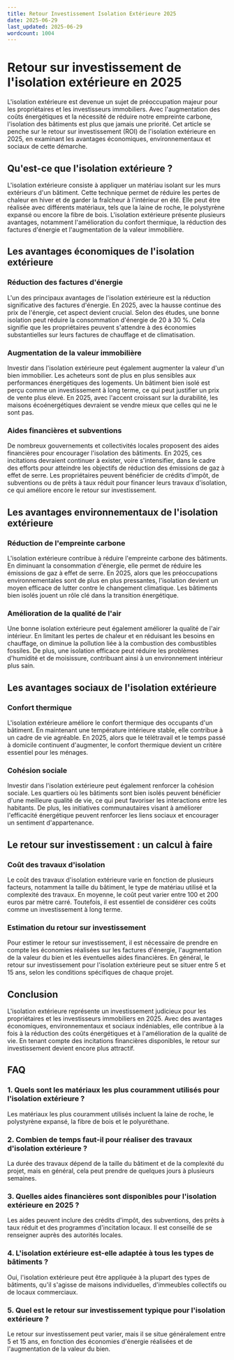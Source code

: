 ```yaml
---
title: Retour Investissement Isolation Extérieure 2025
date: 2025-06-29
last_updated: 2025-06-29
wordcount: 1004
---
```


# Retour sur investissement de l'isolation extérieure en 2025

L'isolation extérieure est devenue un sujet de préoccupation majeur pour les propriétaires et les investisseurs immobiliers. Avec l'augmentation des coûts énergétiques et la nécessité de réduire notre empreinte carbone, l'isolation des bâtiments est plus que jamais une priorité. Cet article se penche sur le retour sur investissement (ROI) de l'isolation extérieure en 2025, en examinant les avantages économiques, environnementaux et sociaux de cette démarche.

## Qu'est-ce que l'isolation extérieure ?

L'isolation extérieure consiste à appliquer un matériau isolant sur les murs extérieurs d'un bâtiment. Cette technique permet de réduire les pertes de chaleur en hiver et de garder la fraîcheur à l'intérieur en été. Elle peut être réalisée avec différents matériaux, tels que la laine de roche, le polystyrène expansé ou encore la fibre de bois. L'isolation extérieure présente plusieurs avantages, notamment l'amélioration du confort thermique, la réduction des factures d'énergie et l'augmentation de la valeur immobilière.

## Les avantages économiques de l'isolation extérieure

### Réduction des factures d'énergie

L'un des principaux avantages de l'isolation extérieure est la réduction significative des factures d'énergie. En 2025, avec la hausse continue des prix de l'énergie, cet aspect devient crucial. Selon des études, une bonne isolation peut réduire la consommation d'énergie de 20 à 30 %. Cela signifie que les propriétaires peuvent s'attendre à des économies substantielles sur leurs factures de chauffage et de climatisation.

### Augmentation de la valeur immobilière

Investir dans l'isolation extérieure peut également augmenter la valeur d'un bien immobilier. Les acheteurs sont de plus en plus sensibles aux performances énergétiques des logements. Un bâtiment bien isolé est perçu comme un investissement à long terme, ce qui peut justifier un prix de vente plus élevé. En 2025, avec l'accent croissant sur la durabilité, les maisons écoénergétiques devraient se vendre mieux que celles qui ne le sont pas.

### Aides financières et subventions

De nombreux gouvernements et collectivités locales proposent des aides financières pour encourager l'isolation des bâtiments. En 2025, ces incitations devraient continuer à exister, voire s'intensifier, dans le cadre des efforts pour atteindre les objectifs de réduction des émissions de gaz à effet de serre. Les propriétaires peuvent bénéficier de crédits d'impôt, de subventions ou de prêts à taux réduit pour financer leurs travaux d'isolation, ce qui améliore encore le retour sur investissement.

## Les avantages environnementaux de l'isolation extérieure

### Réduction de l'empreinte carbone

L'isolation extérieure contribue à réduire l'empreinte carbone des bâtiments. En diminuant la consommation d'énergie, elle permet de réduire les émissions de gaz à effet de serre. En 2025, alors que les préoccupations environnementales sont de plus en plus pressantes, l'isolation devient un moyen efficace de lutter contre le changement climatique. Les bâtiments bien isolés jouent un rôle clé dans la transition énergétique.

### Amélioration de la qualité de l'air

Une bonne isolation extérieure peut également améliorer la qualité de l'air intérieur. En limitant les pertes de chaleur et en réduisant les besoins en chauffage, on diminue la pollution liée à la combustion des combustibles fossiles. De plus, une isolation efficace peut réduire les problèmes d'humidité et de moisissure, contribuant ainsi à un environnement intérieur plus sain.

## Les avantages sociaux de l'isolation extérieure

### Confort thermique

L'isolation extérieure améliore le confort thermique des occupants d'un bâtiment. En maintenant une température intérieure stable, elle contribue à un cadre de vie agréable. En 2025, alors que le télétravail et le temps passé à domicile continuent d'augmenter, le confort thermique devient un critère essentiel pour les ménages.

### Cohésion sociale

Investir dans l'isolation extérieure peut également renforcer la cohésion sociale. Les quartiers où les bâtiments sont bien isolés peuvent bénéficier d'une meilleure qualité de vie, ce qui peut favoriser les interactions entre les habitants. De plus, les initiatives communautaires visant à améliorer l'efficacité énergétique peuvent renforcer les liens sociaux et encourager un sentiment d'appartenance.

## Le retour sur investissement : un calcul à faire

### Coût des travaux d'isolation

Le coût des travaux d'isolation extérieure varie en fonction de plusieurs facteurs, notamment la taille du bâtiment, le type de matériau utilisé et la complexité des travaux. En moyenne, le coût peut varier entre 100 et 200 euros par mètre carré. Toutefois, il est essentiel de considérer ces coûts comme un investissement à long terme.

### Estimation du retour sur investissement

Pour estimer le retour sur investissement, il est nécessaire de prendre en compte les économies réalisées sur les factures d'énergie, l'augmentation de la valeur du bien et les éventuelles aides financières. En général, le retour sur investissement pour l'isolation extérieure peut se situer entre 5 et 15 ans, selon les conditions spécifiques de chaque projet.

## Conclusion

L'isolation extérieure représente un investissement judicieux pour les propriétaires et les investisseurs immobiliers en 2025. Avec des avantages économiques, environnementaux et sociaux indéniables, elle contribue à la fois à la réduction des coûts énergétiques et à l'amélioration de la qualité de vie. En tenant compte des incitations financières disponibles, le retour sur investissement devient encore plus attractif. 

## FAQ

### 1. Quels sont les matériaux les plus couramment utilisés pour l'isolation extérieure ?

Les matériaux les plus couramment utilisés incluent la laine de roche, le polystyrène expansé, la fibre de bois et le polyuréthane.

### 2. Combien de temps faut-il pour réaliser des travaux d'isolation extérieure ?

La durée des travaux dépend de la taille du bâtiment et de la complexité du projet, mais en général, cela peut prendre de quelques jours à plusieurs semaines.

### 3. Quelles aides financières sont disponibles pour l'isolation extérieure en 2025 ?

Les aides peuvent inclure des crédits d'impôt, des subventions, des prêts à taux réduit et des programmes d'incitation locaux. Il est conseillé de se renseigner auprès des autorités locales.

### 4. L'isolation extérieure est-elle adaptée à tous les types de bâtiments ?

Oui, l'isolation extérieure peut être appliquée à la plupart des types de bâtiments, qu'il s'agisse de maisons individuelles, d'immeubles collectifs ou de locaux commerciaux.

### 5. Quel est le retour sur investissement typique pour l'isolation extérieure ?

Le retour sur investissement peut varier, mais il se situe généralement entre 5 et 15 ans, en fonction des économies d'énergie réalisées et de l'augmentation de la valeur du bien.